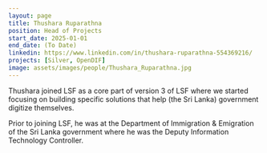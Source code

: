 ```yaml
---
layout: page
title: Thushara Ruparathna
position: Head of Projects
start_date: 2025-01-01
end_date: (To Date)
linkedin: https://www.linkedin.com/in/thushara-ruparathna-554369216/
projects: [Silver, OpenDIF]
image: assets/images/people/Thushara_Ruparathna.jpg
---
```

Thushara joined LSF as a core part of version 3 of LSF where we started focusing on building specific solutions that help (the Sri Lanka) government digitize themselves.

Prior to joining LSF, he was at the Department of Immigration & Emigration of the Sri Lanka government where he was the Deputy Information Technology Controller.